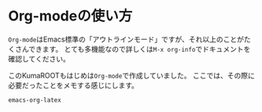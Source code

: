 # Org-modeの使い方

``Org-mode``はEmacs標準の「アウトラインモード」ですが、それ以上のことがたくさんできます。
とても多機能なので詳しくは``M-x org-info``でドキュメントを確認してください。

このKumaROOTもはじめは``Org-mode``で作成していました。
ここでは、その際に必要だったことをメモする感じにします。

```{toctree}
emacs-org-latex
```
